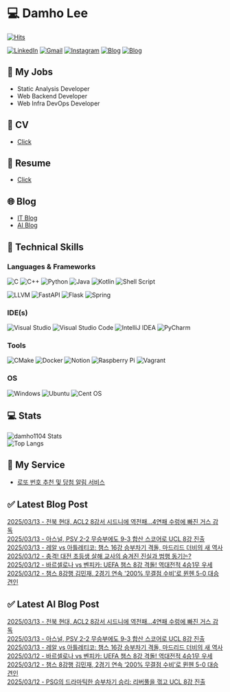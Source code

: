 
# 💻 Damho Lee

[![Hits](https://hits.seeyoufarm.com/api/count/incr/badge.svg?url=https%3A%2F%2Fgithub.com%2Fdamho1104&count_bg=%233D9CC8&title_bg=%23555555&icon=&icon_color=%23E7E7E7&title=hits&edge_flat=false)](https://hits.seeyoufarm.com)  

[![LinkedIn](https://img.shields.io/badge/Linkedin-%230077B5.svg?style=flat&logo=linkedin&logoColor=white)](https://www.linkedin.com/in/damho1104/)
[![Gmail](https://img.shields.io/badge/Gmail-D14836?style=flat&logo=gmail&logoColor=white)](mailto:damho1104@gmail.com)
[![Instagram](https://img.shields.io/badge/Instargram-%23E4405F.svg?style=flat&logo=Instagram&logoColor=white)](https://www.instagram.com/damho1104/)
[![Blog](https://img.shields.io/badge/Blog-%23000000.svg?style=flat&logo=Tistory&logoColor=white)](https://dmomo.co.kr/)
[![Blog](https://img.shields.io/badge/Blog-%23000000.svg?style=flat&logo=WordPress&logoColor=white)](https://blog.ai.dmomo.co.kr/)

## 📃 My Jobs
- Static Analysis Developer
- Web Backend Developer
- Web Infra DevOps Developer

## 📰 CV
- [Click](https://resume.dmomo.net/damho.lee/resume)  

## 📘 Resume
- [Click](https://damho1104.notion.site/8af3191b9815406d95708d9a0cea5a9e)  

## 🌐 Blog
- [IT Blog](https://dmomo.co.kr/)
- [AI Blog](https://blog.ai.dmomo.co.kr/)

## 💪 Technical Skills
### Languages & Frameworks
![C](https://img.shields.io/badge/c-%2300599C.svg?style=flat&logo=c&logoColor=white)
![C++](https://img.shields.io/badge/c++-%2300599C.svg?style=flat&logo=c%2B%2B&logoColor=white)
![Python](https://img.shields.io/badge/Python-3776AB.svg?&style=flat&logo=Python&logoColor=white)
![Java](https://img.shields.io/badge/java-%23ED8B00.svg?style=flat&logo=openjdk&logoColor=white)
![Kotlin](https://img.shields.io/badge/Kotlin-%237F52FF.svg?style=flat&logo=Kotlin&logoColor=white)
![Shell Script](https://img.shields.io/badge/Shell_script-%23121011.svg?style=flat&logo=gnu-bash&logoColor=white)  
  
![LLVM](https://img.shields.io/badge/LLVM/Clang-000B1D.svg?&style=flat&logo=LLVM&logoColor=white)
![FastAPI](https://img.shields.io/badge/FastAPI-005571?style=flat&logo=fastapi)
![Flask](https://img.shields.io/badge/Flask-%23000.svg?style=flat&logo=flask&logoColor=white)
![Spring](https://img.shields.io/badge/Springboot-%236DB33F.svg?style=flat&logo=spring&logoColor=white)
  
  
### IDE(s)
![Visual Studio](https://img.shields.io/badge/Visual%20Studio-5C2D91.svg?style=flat&logo=visual-studio&logoColor=white) 
![Visual Studio Code](https://img.shields.io/badge/Visual%20Studio%20Code-0078d7.svg?style=flat&logo=visual-studio-code&logoColor=white)
![IntelliJ IDEA](https://img.shields.io/badge/IntelliJIDEA-000000.svg?style=flat&logo=intellij-idea&logoColor=white) 
![PyCharm](https://img.shields.io/badge/PyCharm-143?style=flat&logo=pycharm&logoColor=black&color=black&labelColor=green) 


### Tools
![CMake](https://img.shields.io/badge/CMake-%23008FBA.svg?style=flat&logo=cmake&logoColor=white)
![Docker](https://img.shields.io/badge/docker-%230db7ed.svg?style=flat&logo=docker&logoColor=white)
![Notion](https://img.shields.io/badge/Notion-%23000000.svg?style=flat&logo=notion&logoColor=white)
![Raspberry Pi](https://img.shields.io/badge/-RaspberryPi-C51A4A?style=flat&logo=Raspberry-Pi)
![Vagrant](https://img.shields.io/badge/Vagrant-%231563FF.svg?style=flat&logo=vagrant&logoColor=white)


### OS
![Windows](https://img.shields.io/badge/Windows-0078D6?style=flat&logo=windows&logoColor=white)
![Ubuntu](https://img.shields.io/badge/Ubuntu-E95420?style=flat&logo=ubuntu&logoColor=white)
![Cent OS](https://img.shields.io/badge/Cent%20OS-002260?style=flat&logo=centos&logoColor=F0F0F0)


## :computer: Stats
![damho1104 Stats](https://github-readme-stats.vercel.app/api?username=damho1104&hide=issues&show_icons=true&theme=dark)  
![Top Langs](https://github-readme-stats.vercel.app/api/top-langs/?username=damho1104&layout=compact&theme=dark)


## 📣 My Service
- [로또 번호 추천 및 당첨 알림 서비스](https://lotto.dmomo.co.kr/)  


## ✅ Latest Blog Post

[2025/03/13 - 전북 현대, ACL2 8강서 시드니에 역전패...4연패 수렁에 빠진 거스 감독](https://dmomo.co.kr/193) <br/>
[2025/03/13 - 아스널, PSV 2-2 무승부에도 9-3 합산 스코어로 UCL 8강 진출](https://dmomo.co.kr/192) <br/>
[2025/03/13 - 레알 vs 아틀레티코: 챔스 16강 승부차기 격돌, 마드리드 더비의 새 역사](https://dmomo.co.kr/191) <br/>
[2025/03/12 - 충격! 대전 초등생 살해 교사의 숨겨진 진실과 범행 동기는?](https://dmomo.co.kr/190) <br/>
[2025/03/12 - 바르셀로나 vs 벤피카: UEFA 챔스 8강 격돌! 역대전적 4승1무 우세](https://dmomo.co.kr/189) <br/>
[2025/03/12 - 챔스 8강행 김민재, 2경기 연속 '200% 무결점 수비'로 뮌헨 5-0 대승 견인](https://dmomo.co.kr/188) <br/>

## ✅ Latest AI Blog Post
[2025/03/13 - 전북 현대, ACL2 8강서 시드니에 역전패…4연패 수렁에 빠진 거스 감독](https://blog.ai.dmomo.co.kr/trend/1244) <br/>
[2025/03/13 - 아스널, PSV 2-2 무승부에도 9-3 합산 스코어로 UCL 8강 진출](https://blog.ai.dmomo.co.kr/trend/1241) <br/>
[2025/03/13 - 레알 vs 아틀레티코: 챔스 16강 승부차기 격돌, 마드리드 더비의 새 역사](https://blog.ai.dmomo.co.kr/trend/1238) <br/>
[2025/03/12 - 바르셀로나 vs 벤피카: UEFA 챔스 8강 격돌! 역대전적 4승1무 우세](https://blog.ai.dmomo.co.kr/trend/1232) <br/>
[2025/03/12 - 챔스 8강행 김민재, 2경기 연속 ‘200% 무결점 수비’로 뮌헨 5-0 대승 견인](https://blog.ai.dmomo.co.kr/trend/1229) <br/>
[2025/03/12 - PSG의 드라마틱한 승부차기 승리: 리버풀을 꺾고 UCL 8강 진출](https://blog.ai.dmomo.co.kr/trend/1226) <br/>
